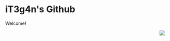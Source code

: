 <p align="center">
  <h1>iT3g4n's Github</h1>
  <a>Welcome!</a>

<p align="right">
  <a href="confismp.uk">
  <img src="https://komarev.com/ghpvc/?username=iT3g4n&color=dc143c" />
</p>
